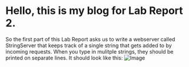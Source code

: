 # Hello, this is my blog for Lab Report 2.
So the first part of this Lab Report asks us to write a webserver called StringServer that keeps track of a single string that gets added to by incoming requests. When you type in mulitple strings, they should be printed on separate lines. It should look like this:
![Image](file:///C:/Users/abdir/OneDrive/Pictures/Screenshots/LocalHostOneItem.png)
